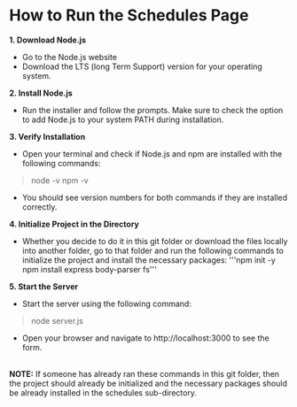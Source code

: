 # How to Run the Schedules Page
<b>1. Download Node.js</b>
* Go to the Node.js website
* Download the LTS (long Term Support) version for your operating system.

<b>2. Install Node.js</b>
* Run the installer and follow the prompts. Make sure to check the option to add Node.js to your system PATH during installation.

<b>3. Verify Installation</b>
* Open your terminal and check if Node.js and npm are installed with the following commands:
> node -v
> npm -v
* You should see version numbers for both commands if they are installed correctly.

<b>4. Initialize Project in the Directory</b>
* Whether you decide to do it in this git folder or download the files locally into another folder, go to that folder and run the following commands to initialize the project and install the necessary packages:
'''npm init -y
 npm install express body-parser fs'''

<b>5. Start the Server</b>
* Start the server using the following command:
> node server.js
* Open your browser and navigate to http://localhost:3000 to see the form.

<br>
<b>NOTE:</b> If someone has already ran these commands in this git folder, then the project should already be initialized and the necessary packages should be already installed in the schedules sub-directory.
